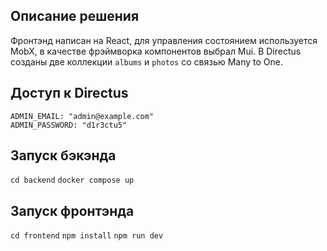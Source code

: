 ## Описание решения
Фронтэнд написан на React, для управления состоянием используется MobX, в качестве фрэймворка компонентов выбрал Mui.
В Directus созданы две коллекции `albums` и `photos` со связью Many to One.

## Доступ к Directus
    ADMIN_EMAIL: "admin@example.com"
    ADMIN_PASSWORD: "d1r3ctu5"
## Запуск бэкэнда

`cd backend`
`docker compose up`

## Запуск фронтэнда

`cd frontend`
`npm install`
`npm run dev`

